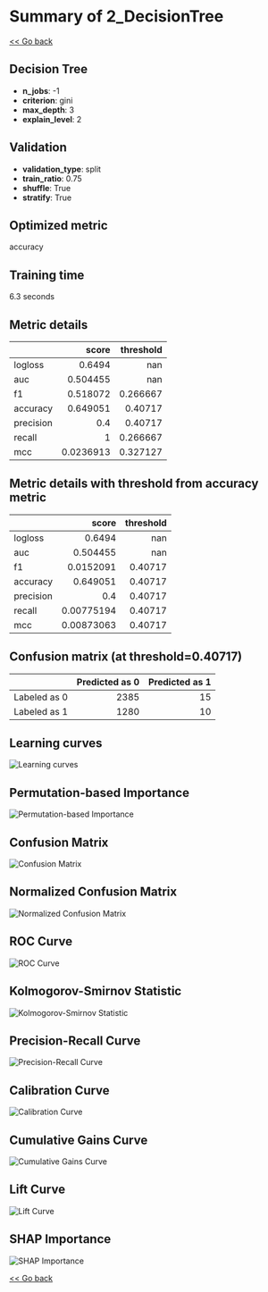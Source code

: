 # Summary of 2_DecisionTree

[<< Go back](../README.md)


## Decision Tree
- **n_jobs**: -1
- **criterion**: gini
- **max_depth**: 3
- **explain_level**: 2

## Validation
 - **validation_type**: split
 - **train_ratio**: 0.75
 - **shuffle**: True
 - **stratify**: True

## Optimized metric
accuracy

## Training time

6.3 seconds

## Metric details
|           |     score |   threshold |
|:----------|----------:|------------:|
| logloss   | 0.6494    |  nan        |
| auc       | 0.504455  |  nan        |
| f1        | 0.518072  |    0.266667 |
| accuracy  | 0.649051  |    0.40717  |
| precision | 0.4       |    0.40717  |
| recall    | 1         |    0.266667 |
| mcc       | 0.0236913 |    0.327127 |


## Metric details with threshold from accuracy metric
|           |      score |   threshold |
|:----------|-----------:|------------:|
| logloss   | 0.6494     |   nan       |
| auc       | 0.504455   |   nan       |
| f1        | 0.0152091  |     0.40717 |
| accuracy  | 0.649051   |     0.40717 |
| precision | 0.4        |     0.40717 |
| recall    | 0.00775194 |     0.40717 |
| mcc       | 0.00873063 |     0.40717 |


## Confusion matrix (at threshold=0.40717)
|              |   Predicted as 0 |   Predicted as 1 |
|:-------------|-----------------:|-----------------:|
| Labeled as 0 |             2385 |               15 |
| Labeled as 1 |             1280 |               10 |

## Learning curves
![Learning curves](learning_curves.png)

## Permutation-based Importance
![Permutation-based Importance](permutation_importance.png)
## Confusion Matrix

![Confusion Matrix](confusion_matrix.png)


## Normalized Confusion Matrix

![Normalized Confusion Matrix](confusion_matrix_normalized.png)


## ROC Curve

![ROC Curve](roc_curve.png)


## Kolmogorov-Smirnov Statistic

![Kolmogorov-Smirnov Statistic](ks_statistic.png)


## Precision-Recall Curve

![Precision-Recall Curve](precision_recall_curve.png)


## Calibration Curve

![Calibration Curve](calibration_curve_curve.png)


## Cumulative Gains Curve

![Cumulative Gains Curve](cumulative_gains_curve.png)


## Lift Curve

![Lift Curve](lift_curve.png)



## SHAP Importance
![SHAP Importance](shap_importance.png)

[<< Go back](../README.md)
